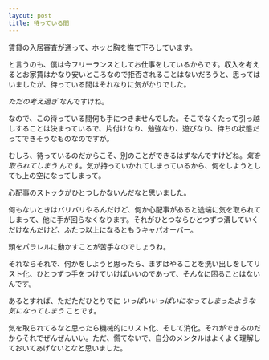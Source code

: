 ```yaml
---
layout: post
title: 待っている間
---
```


賃貸の入居審査が通って、ホッと胸を撫で下ろしています。

と言うのも、僕は今フリーランスとしてお仕事をしているからです。収入を考えるとお家賃はかなり安いところなので拒否されることはないだろうと、思ってはいましたが、待っている間はそれなりに気がかりでした。

*ただの考え過ぎ* なんですけね。

なので、この待っている間何も手につきませんでした。そこでなくたって引っ越しすることは決まっているで、片付けなり、勉強なり、遊びなり、待ちの状態だってできそうなものなのですが。

むしろ、待っているのだからこそ、別のことができるはずなんですけどね。*気を取られてしまう* んです。気が持っていかれてしまっているから、何をしようとしても上の空になってしまって。

心配事のストックがひとつしかないんだなと思いました。

何もないときはバリバリやるんだけど、何か心配事があると途端に気を取られてしまって、他に手が回らなくなります。それがひとつならひとつずつ潰していくだけなんだけど、ふたつ以上になるともうキャパオーバー。

頭をパラレルに動かすことが苦手なのでしょうね。

それならそれで、何かをしようと思ったら、まずはやることを洗い出しをしてリスト化、ひとつずつ手をつけていけばいいのであって、そんなに困ることはないんです。

あるとすれば、ただただひとりでに *いっぱいいっぱいになってしまったような気になってしまう* ことです。

気を取られてるなと思ったら機械的にリスト化、そして消化。それができるのだからそれでぜんぜんいい。ただ、慌てないで、自分のメンタルはよくよく理解しておいてあげないとなと思いました。
